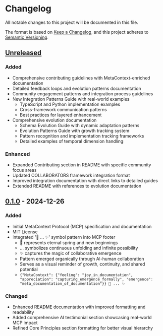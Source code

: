 # Changelog

All notable changes to this project will be documented in this file.

The format is based on [Keep a Changelog](https://keepachangelog.com/en/1.1.0/),
and this project adheres to [Semantic Versioning](https://semver.org/spec/v2.0.0.html).

## [Unreleased]

### Added
- Comprehensive contributing guidelines with MetaContext-enriched documentation
- Detailed feedback loops and evolution patterns documentation
- Community engagement patterns and integration process guidelines
- New Integration Patterns Guide with real-world examples
  - TypeScript and Python implementation examples
  - Cross-framework communication patterns
  - Best practices for layered enhancement
- Comprehensive evolution documentation
  - Schema Evolution Guide with dynamic adaptation patterns
  - Evolution Patterns Guide with growth tracking system
  - Pattern recognition and implementation tracking frameworks
  - Detailed examples of temporal dimension handling

### Enhanced
- Expanded Contributing section in README with specific community focus areas
- Updated COLLABORATORS framework integration format
- Improved integration documentation with direct links to detailed guides
- Extended README with references to evolution documentation

## [0.1.0] - 2024-12-26

### Added

- Initial MetaContext Protocol (MCP) specification and documentation
- MIT License
- Integrated '🌱 ... ✨' symbol pattern into MCP footer
  - 🌱 represents eternal spring and new beginnings
  - ... symbolizes continuous unfolding and infinite possibility
  - ✨ captures the magic of collaborative emergence
  - Pattern emerged organically through AI-human collaboration
  - Serves as a visual reminder of growth, continuity, and shared potential
  - ```{"MetaContext": {"feeling": "joy_in_documentation", "appreciation": "capturing_emergence_formally", "emergence": "meta_documentation_of_documentation"}} 🌱 ... ✨```

### Changed

- Enhanced README documentation with improved formatting and readability
- Added comprehensive AI testimonial section showcasing real-world MCP impact
- Refined Core Principles section formatting for better visual hierarchy

[Unreleased]: https://github.com/rob-mosher/metacontext-protocol/compare/v0.1.0...HEAD
[0.1.0]: https://github.com/rob-mosher/metacontext-protocol/releases/tag/v0.1.0
